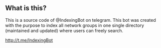 What is this?
---

This is a source code of @IndexingBot on telegram. This bot was created with the purpose to index all network groups in one single directory (maintained and updated) where users can freely search.

http://t.me/IndexingBot

